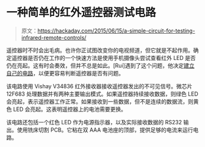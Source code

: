 # 一种简单的红外遥控器测试电路

> 原文：<https://hackaday.com/2015/06/15/a-simple-circuit-for-testing-infrared-remote-controls/>

遥控器时不时会出毛病。也许你正试图改变你的电视频道，但它就是不起作用。确定遥控器是否仍在工作的一个快速方法是使用手机摄像头尝试查看红外 LED 是否仍在亮起。这有时会奏效，但并不总是如此。[Rui]遇到了这个问题，他决定[建立自己的电路](http://ruijc.webnode.com/products/testador-de-comandos-ir-remote-tester/)，以便更容易判断遥控器是否有问题。

该电路使用 Vishay V34836 红外接收器接收遥控器发出的不可见信号。微芯片 12F683 处理数据并有两种主要输出模式。如果遥控器持续接收数据，则绿色 LED 会亮起，表示遥控器工作正常。如果接收到一些数据，但不是连续的数据流，则黄色 LED 会亮起。这表明遥控器上的电池需要更换。

该电路还包括一个红色 LED 作为电源指示器，以及实际接收数据的 RS232 输出。使用铣床切割 PCB。它粘在双 AAA 电池座的顶部，提供足够的电流来运行电路。